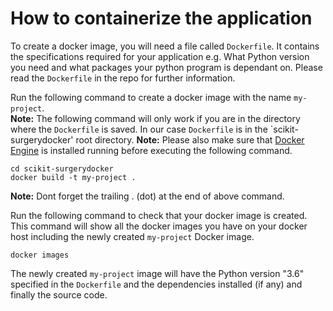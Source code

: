 # How to containerize the application

To create a docker image, you will need a file called `Dockerfile`. It contains the specifications required for your application e.g. What Python version you need and what packages your python program is dependant on. Please read the `Dockerfile` in the repo for further information.

Run the following command to create a docker image with the name `my-project`.  
**Note:** The following command will only work if you are in the directory where the `Dockerfile` is saved. In our case `Dockerfile` is in the `scikit-surgerydocker' root directory.
**Note:** Please also make sure that [Docker Engine](https://docs.docker.com/engine/) is installed running before executing the following command.

```
cd scikit-surgerydocker
docker build -t my-project .
```

**Note:** Dont forget the trailing . (dot) at the end of above command.

Run the following command to check that your docker image is created.
This command will show all the docker images you have on your docker host including the newly created `my-project` Docker image.

```
docker images
```

The newly created `my-project` image will have the Python version "3.6" specified in the `Dockerfile` and the dependencies installed (if any) and finally the source code.
